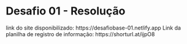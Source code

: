 <h1>Desafio 01 - Resolução</h1>
link do site disponibilizado: https://desafiobase-01.netlify.app
Link da planilha de registro de informação: https://shorturl.at/ijpO8
